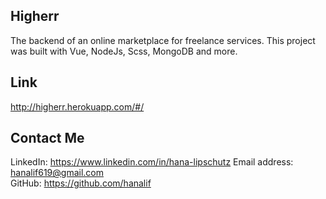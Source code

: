 ## Higherr 
The backend of an online marketplace for freelance services. This project was built with Vue, NodeJs, Scss, MongoDB and more.

## Link
http://higherr.herokuapp.com/#/

## Contact Me
LinkedIn: https://www.linkedin.com/in/hana-lipschutz
Email address:   hanalif619@gmail.com 	
GitHub: https://github.com/hanalif

